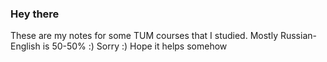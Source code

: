 ### Hey there

These are my notes for some TUM courses that I studied. Mostly Russian-English is 50-50% :) Sorry :) Hope it helps somehow
